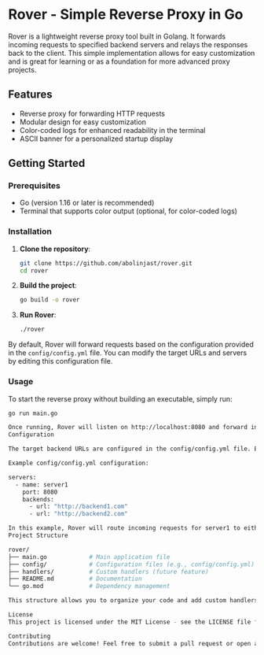 # Rover - Simple Reverse Proxy in Go

Rover is a lightweight reverse proxy tool built in Golang. It forwards incoming requests to specified backend servers and relays the responses back to the client. This simple implementation allows for easy customization and is great for learning or as a foundation for more advanced proxy projects.

## Features

- Reverse proxy for forwarding HTTP requests
- Modular design for easy customization
- Color-coded logs for enhanced readability in the terminal
- ASCII banner for a personalized startup display

## Getting Started

### Prerequisites

- Go (version 1.16 or later is recommended)
- Terminal that supports color output (optional, for color-coded logs)

### Installation

1. **Clone the repository**:

    ```bash
    git clone https://github.com/abolinjast/rover.git
    cd rover
    ```

2. **Build the project**:

    ```bash
    go build -o rover
    ```

3. **Run Rover**:

    ```bash
    ./rover
    ```

By default, Rover will forward requests based on the configuration provided in the `config/config.yml` file. You can modify the target URLs and servers by editing this configuration file.

### Usage

To start the reverse proxy without building an executable, simply run:

```bash
go run main.go

Once running, Rover will listen on http://localhost:8080 and forward incoming requests to the backend server(s) specified in the configuration file.
Configuration

The target backend URLs are configured in the config/config.yml file. Edit this file to set up the backend servers you want Rover to forward requests to.

Example config/config.yml configuration:

servers:
  - name: server1
    port: 8080
    backends:
      - url: "http://backend1.com"
      - url: "http://backend2.com"

In this example, Rover will route incoming requests for server1 to either http://backend1.com or http://backend2.com based on your configuration. You can add multiple servers and backends as needed.
Project Structure

rover/
├── main.go            # Main application file
├── config/            # Configuration files (e.g., config/config.yml)
├── handlers/          # Custom handlers (future feature)
├── README.md          # Documentation
└── go.mod             # Dependency management

This structure allows you to organize your code and add custom handlers or features as the project grows.

License      
This project is licensed under the MIT License - see the LICENSE file for details.

Contributing 
Contributions are welcome! Feel free to submit a pull request or open an issue if you have ideas for improvement.
